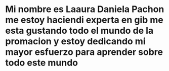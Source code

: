 # Mi nombre es Laaura Daniela Pachon me estoy haciendi experta en gib me esta gustando todo el mundo de la promacion y estoy dedicando mi mayor esfuerzo para aprender sobre todo este mundo 
